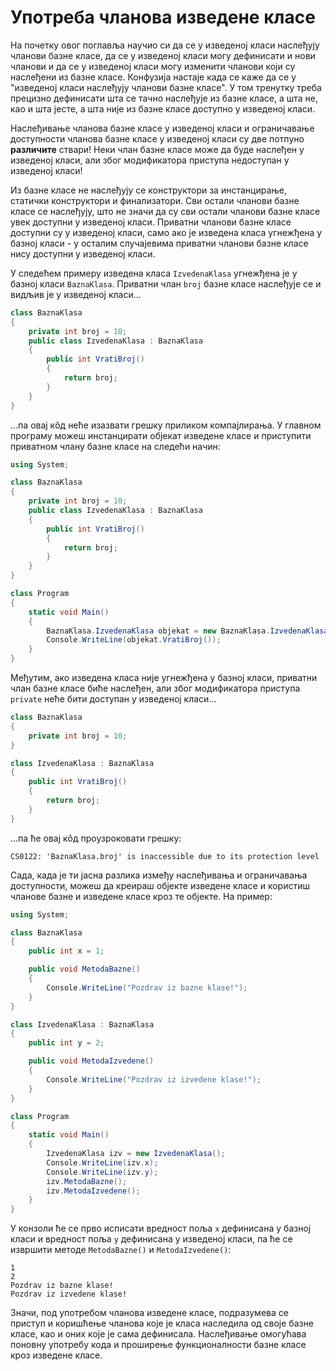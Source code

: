 # Употреба чланова изведене класе

На почетку овог поглавља научио си да се у изведеној класи наслеђују чланови
базне класе, да се у изведеној класи могу дефинисати и нови чланови и да се у
изведеној класи могу изменити чланови који су наслеђени из базне класе.
Конфузија настаје када се каже да се у "изведеној класи наслеђују чланови базне
класе". У том тренутку треба прецизно дефинисати шта се тачно наслеђује из
базне класе, а шта не, као и шта јесте, а шта није из базне класе доступно у
изведеној класи.

Наслеђивање чланова базне класе у изведеној класи и ограничавање доступности
чланова базне класе у изведеној класи су две потпуно **различите** ствари! Неки
члан базне класе може да буде наслеђен у изведеној класи, али због модификатора
приступа недоступан у изведеној класи!

Из базне класе не наслеђују се конструктори за инстанцирање, статички
конструктори и финализатори. Сви остали чланови базне класе се наслеђују, што
не значи да су сви остали чланови базне класе увек доступни у изведеној класи.
Приватни чланови базне класе доступни су у изведеној класи, само ако је
изведена класа угнежђена у базној класи - у осталим случајевима приватни
чланови базне класе нису доступни у изведеној класи.

У следећем примеру изведена класа `IzvedenaKlasa` угнежђена је у базној класи
`BaznaKlasa`. Приватни члан `broj` базне класе наслеђује се и видљив је у
изведеној класи...

```cs
class BaznaKlasa
{
    private int broj = 10;
    public class IzvedenaKlasa : BaznaKlasa
    {
        public int VratiBroj()
        {
            return broj;
        }
    }
}
```

...па овај кôд неће изазвати грешку приликом компајлирања. У главном програму
можеш инстанцирати објекат изведене класе и приступити приватном члану базне
класе на следећи начин:

```cs
using System;

class BaznaKlasa
{
    private int broj = 10;
    public class IzvedenaKlasa : BaznaKlasa
    {
        public int VratiBroj()
        {
            return broj;
        }
    }
}

class Program
{
    static void Main()
    {
        BaznaKlasa.IzvedenaKlasa objekat = new BaznaKlasa.IzvedenaKlasa();
        Console.WriteLine(objekat.VratiBroj());
    }
}
```

Међутим, ако изведена класа није угнежђена у базној класи, приватни члан базне
класе биће наслеђен, али због модификатора приступа `private` неће бити
доступан у изведеној класи...

```cs
class BaznaKlasa
{
    private int broj = 10;
}

class IzvedenaKlasa : BaznaKlasa
{
    public int VratiBroj()
    {
        return broj;
    }
}
```

...па ће овај кôд проузроковати грешку:

```text
CS0122: 'BaznaKlasa.broj' is inaccessible due to its protection level
```

Сада, када је ти јасна разлика између наслеђивања и ограничавања доступности,
можеш да креираш објекте изведене класе и користиш чланове базне и изведене
класе кроз те објекте. На пример:

```cs
using System;

class BaznaKlasa
{
    public int x = 1;

    public void MetodaBazne()
    {
        Console.WriteLine("Pozdrav iz bazne klase!");
    }
}

class IzvedenaKlasa : BaznaKlasa
{
    public int y = 2;

    public void MetodaIzvedene()
    {
        Console.WriteLine("Pozdrav iz izvedene klase!");
    }
}

class Program
{
    static void Main()
    {
        IzvedenaKlasa izv = new IzvedenaKlasa();
        Console.WriteLine(izv.x);
        Console.WriteLine(izv.y);
        izv.MetodaBazne();
        izv.MetodaIzvedene();
    }
}
```

У конзоли ће се прво исписати вредност поља `x` дефинисана у базној класи и
вредност поља `y` дефинисана у изведеној класи, па ће се извршити методе
`MetodaBazne()` и `MetodaIzvedene()`:

```text
1
2
Pozdrav iz bazne klase!
Pozdrav iz izvedene klase!
```

Значи, под употребом чланова изведене класе, подразумева се приступ и коришћење
чланова које је класа наследила од своје базне класе, као и оних које је сама
дефинисала. Наслеђивање омогућава поновну употребу кода и проширење
функционалности базне класе кроз изведене класе.
